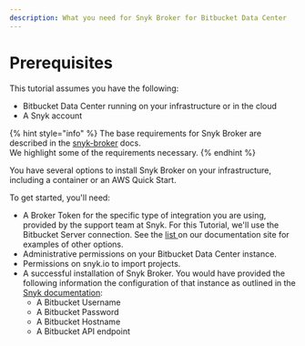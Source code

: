 ```yaml
---
description: What you need for Snyk Broker for Bitbucket Data Center
---
```


# Prerequisites

This tutorial assumes you have the following:

* Bitbucket Data Center running on your infrastructure or in the cloud
* A Snyk account

{% hint style="info" %}
The base requirements for Snyk Broker are described in the [snyk-broker](../../../../../integrations/snyk-broker/ "mention") docs.\
We highlight some of the requirements necessary.
{% endhint %}

You have several options to install Snyk Broker on your infrastructure, including a container or an AWS Quick Start.

To get started, you'll need:

* A Broker Token for the specific type of integration you are using, provided by the support team at Snyk. For this Tutorial, we'll use the Bitbucket Server connection. See the [list ](../../../../../tutorials/atlassian/broker-for-bitbucket-data-center/broken-reference/)on our documentation site for examples of other options.
* Administrative permissions on your Bitbucket Data Center instance.
* Permissions on snyk.io to import projects.
* A successful installation of Snyk Broker. You would have provided the following information the configuration of that instance as outlined in the [Snyk documentation](../../../../../integrations/git-repository-scm-integrations/bitbucket-data-center-server-integration.md):
  * A Bitbucket Username
  * A Bitbucket Password
  * A Bitbucket Hostname
  * A Bitbucket API endpoint
